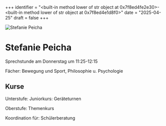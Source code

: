 
+++
identifier = "<built-in method lower of str object at 0x7f8ed4fe2e30>-<built-in method lower of str object at 0x7f8ed4e1d8f0>"
date = "2025-04-25"
draft = false
+++

<div class="row">
<div class="column">
<img src="/images/personal/Peicha.jpg" alt="Stefanie Peicha"> 
</div>
<div class="column">

# Stefanie Peicha

Sprechstunde am Donnerstag um 11:25-12:15

Fächer: Bewegung und Sport,  Philosophie u. Psychologie





## Kurse

Unterstufe: Juniorkurs: Geräteturnen

Oberstufe: Themenkurs

Koordination für: Schülerberatung

</div>
</div> 

